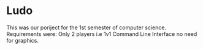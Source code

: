 # Ludo
This was our poriject for the 1st semester of computer science.
Requirements were:
Only 2 players i.e 1v1
Command Line Interface no need for graphics.

